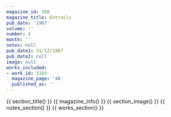 ```yaml
---
magazine_id: 108
magazine_title: Entrails
pub_date: '1967'
volume: ''
number: 4
month: ''
notes: null
pub_date1: 31/12/1967
pub_date2: null
image: null
works_included:
- work_id: 3103
  magazine_page: '48'
  published_as: ''
---
```


{{ section_title() }}
{{ magazine_info() }}
{{ section_image() }}
{{ notes_section() }}
{{ works_section() }}
